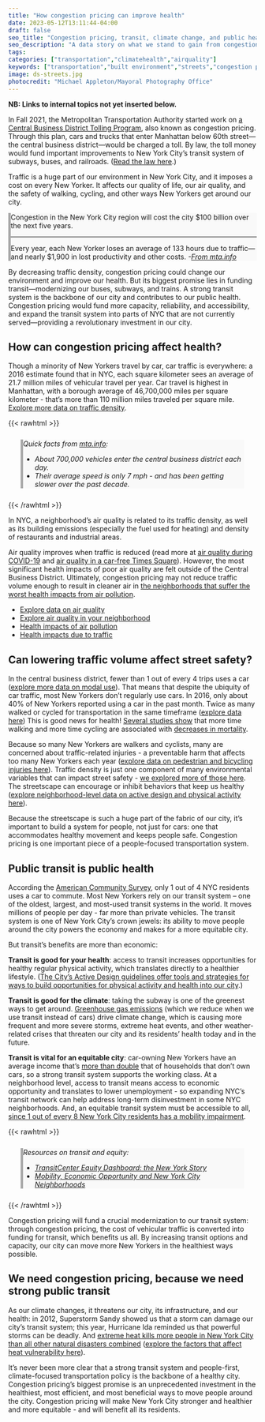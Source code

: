 ```yaml
---
title: "How congestion pricing can improve health"
date: 2023-05-12T13:11:44-04:00
draft: false
seo_title: "Congestion pricing, transit, climate change, and public health"
seo_description: "A data story on what we stand to gain from congestion pricing."
tags: 
categories: ["transportation","climatehealth","airquality"]
keywords: ["transportation","built environment","streets","congestion pricing","traffic","street safety","transit","public transportation","mass transit","safety","climate change","climate","global warming"]
image: ds-streets.jpg
photocredit: "Michael Appleton/Mayoral Photography Office"
---
```


**NB: Links to internal topics not yet inserted below.**

In Fall 2021, the Metropolitan Transportation Authority started work on [a Central Business District Tolling Program](https://new.mta.info/project/CBDTP), also known as congestion pricing. Through this plan, cars and trucks that enter Manhattan below 60th street&mdash;the central business district&mdash;would be charged a toll. By law, the toll money would fund important improvements to New York City’s transit system of subways, buses, and railroads. ([Read the law here](https://www.nysenate.gov/legislation/laws/VAT/T8A44-C).)  

Traffic is a huge part of our environment in New York City, and it imposes a cost on every New Yorker. It affects our quality of life, our air quality, and the safety of walking, cycling, and other ways New Yorkers get around our city.  


<div style="background-color:#f9f9f9; border-left: 5px solid darkgray;" class="p-2 fs-sm my-2">

Congestion in the New York City region will cost the city $100 billion over the next five years. 
<hr class="my-2">
Every year, each New Yorker loses an average of 133 hours due to traffic&mdash;and nearly $1,900 in lost productivity and other costs.  <em>-<a href="https://new.mta.info/project/CBDTP/why-NYC-needs-central-business-district-tolling">From mta.info</a></em>
</div>


By decreasing traffic density, congestion pricing could change our environment and improve our health. But its biggest promise lies in funding transit&mdash;modernizing our buses, subways, and trains. A strong transit system is the backbone of our city and contributes to our public health. Congestion pricing would fund more capacity, reliability, and accessibility, and expand the transit system into parts of NYC that are not currently served&mdash;providing a revolutionary investment in our city.  

## How can congestion pricing affect health? 
Though a minority of New Yorkers travel by car, car traffic is everywhere: a 2016 estimate found that in NYC, each square kilometer sees an average of 21.7 million miles of vehicular travel per year. Car travel is highest in Manhattan, with a borough average of 46,700,000 miles per square kilometer - that’s more than 110 million miles traveled per square mile. [Explore more data on traffic density]().  

{{< rawhtml >}}
<div style="background-color:#f9f9f9; margin: 25px; border-left: 5px solid darkgray;" class="p-2 fs-sm">
<em>Quick facts from <a href="https://new.mta.info/project/CBDTP/why-NYC-needs-central-business-district-tolling">mta.info</a>: 
<ul>
<li>About 700,000 vehicles enter the central business district each day.
<li>Their average speed is only 7 mph - and has been getting slower over the past decade. 
</ul>
</em>
</div>
{{< /rawhtml >}}

In NYC, a neighborhood’s air quality is related to its traffic density, as well as its building emissions (especially the fuel used for heating) and density of restaurants and industrial areas.  

Air quality improves when traffic is reduced (read more at [air quality during COVID-19]() and [air quality in a car-free Times Square]()). However, the most significant health impacts of poor air quality are felt outside of the Central Business District. Ultimately, congestion pricing may not reduce traffic volume enough to result in cleaner air in [the neighborhoods that suffer the worst health impacts from air pollution]().
- [Explore data on air quality]()
- [Explore air quality in your neighborhood]()
- [Health impacts of air pollution]()
- [Health impacts due to traffic]()

## Can lowering traffic volume affect street safety? 
In the central business district, fewer than 1 out of every 4 trips uses a car ([explore more data on modal use]()). That means that despite the ubiquity of car traffic, most New Yorkers don’t regularly use cars. In 2016, only about 40% of New Yorkers reported using a car in the past month. Twice as many walked or cycled for transportation in the same timeframe ([explore data here]()) This is good news for health! [Several studies show](https://www.sciencedirect.com/science/article/abs/pii/S0091743507004550) that more time walking and more time cycling are associated with [decreases in mortality](https://link.springer.com/article/10.1007/s11524-020-00510-1). 

Because so many New Yorkers are walkers and cyclists, many are concerned about traffic-related injuries - a preventable harm that affects too many New Yorkers each year ([explore data on pedestrian and bicycling injuries here]()). Traffic density is just one component of many environmental variables that can impact street safety - [we explored more of those here](). The streetscape can encourage or inhibit behaviors that keep us healthy ([explore neighborhood-level data on active design and physical activity here]()).  

Because the streetscape is such a huge part of the fabric of our city, it’s important to build a system for people, not just for cars: one that accommodates healthy movement and keeps people safe. Congestion pricing is one important piece of a people-focused transportation system.  

## Public transit is public health 

According the [American Community Survey](https://www.census.gov/programs-surveys/acs), only 1 out of 4 NYC residents uses a car to commute. Most New Yorkers rely on our transit system – one of the oldest, largest, and most-used transit systems in the world. It moves millions of people per day - far more than private vehicles. The transit system is one of New York City’s crown jewels: its ability to move people around the city powers the economy and makes for a more equitable city.   

But transit’s benefits are more than economic: 

**Transit is good for your health**: access to transit increases opportunities for healthy regular physical activity, which translates directly to a healthier lifestyle. ([The City’s Active Design guidelines offer tools and strategies for ways to build opportunities for physical activity and health into our city](https://www1.nyc.gov/site/doh/health/health-topics/active-design.page).) 

**Transit is good for the climate**: taking the subway is one of the greenest ways to get around. [Greenhouse gas emissions]() (which we reduce when we use transit instead of cars) drive climate change, which is causing more frequent and more severe storms, extreme heat events, and other weather-related crises that threaten our city and its residents’ health today and in the future.   

**Transit is vital for an equitable city**: car-owning New Yorkers have an average income that’s [more than double](http://blog.tstc.org/wp-content/uploads/2017/04/how-car-free-is-nyc.pdf) that of households that don’t own cars, so a strong transit system supports the working class.  At a neighborhood level, access to transit means access to economic opportunity and translates to lower unemployment - so expanding NYC’s transit network can help address long-term disinvestment in some NYC neighborhoods.  And, an equitable transit system must be accessible to all, [since 1 out of every 8 New York City residents has a mobility impairment]().  

{{< rawhtml >}}
<div style="background-color:#f9f9f9; margin: 25px; border-left: 5px solid darkgray;" class="p-2 fs-sm">
<em>Resources on transit and equity: 
<ul>
<li><a href="https://dashboard.transitcenter.org/story/nyc">TransitCenter Equity Dashboard: the New York Story</a>
<li><a href="https://wagner.nyu.edu/files/faculty/publications/JobAccessNov2015.pdf">Mobility, Economic Opportunity and New York City Neighborhoods</a>
</ul>
</em>
</div>
{{< /rawhtml >}}

Congestion pricing will fund a crucial modernization to our transit system: through congestion pricing, the cost of vehicular traffic is converted into funding for transit, which benefits us all. By increasing transit options and capacity, our city can move more New Yorkers in the healthiest ways possible.  

## We need congestion pricing, because we need strong public transit

As our climate changes, it threatens our city, its infrastructure, and our health: in 2012, Superstorm Sandy showed us that a storm can damage our city’s transit system; this year, Hurricane Ida reminded us that powerful storms can be deadly. And [extreme heat kills more people in New York City than all other natural disasters combined]() ([explore the factors that affect heat vulnerability here]()).  

It’s never been more clear that a strong transit system and people-first, climate-focused transportation policy is the backbone of a healthy city. Congestion pricing’s biggest promise is an unprecedented investment in the healthiest, most efficient, and most beneficial ways to move people around the city. Congestion pricing will make New York City stronger and healthier and more equitable - and will benefit all its residents.  